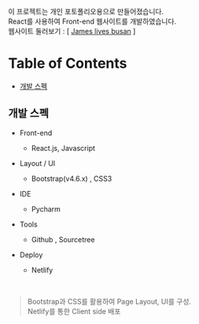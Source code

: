 이 프로젝트는 개인 포토폴리오용으로 만들어졌습니다. <br/>
React를 사용하여 Front-end 웹사이트를 개발하였습니다. <br/>
웹사이트 둘러보기 : [ [James lives busan](https://james-hyunbae.netlify.app/) ]


# Table of Contents

 * [개발 스펙](#chapter-1)
 

## 개발 스펙 <a id="chapter-1"/>
- Front-end  
  - React.js, Javascript

- Layout / UI
  - Bootstrap(v4.6.x) , CSS3

- IDE
  - Pycharm

- Tools
  - Github , Sourcetree 
  
- Deploy
  - Netlify
<br/>
    
>Bootstrap과 CSS를 활용하여 Page Layout, UI를 구성. <br/>
> Netlify를 통한 Client side 배포
